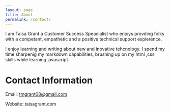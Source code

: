 ```yaml
---
layout: page
title: About
permalink: /contact/
---
```

I am Taisa Grant a Customer Success  Speacialist who enjoys provding folks with a competant, empathetic and a positive technical support expierence. 

I enjoy learning and writing about new and inovative tehcnology. I spend my time sharpenig my markdown capabilities, brushing up on my html
,css skills while learning javascript.
 

# Contact Information

Email: tmgrant08@gmail.com

Website: taisagrant.com



